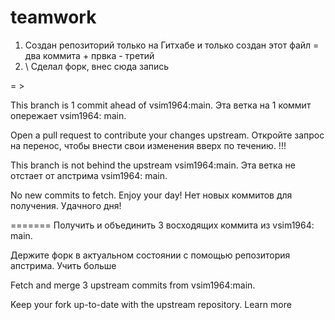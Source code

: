 # teamwork
1. Создан репозиторий только на Гитхабе и только создан этот файл = два коммита + првка - третий
2. \ Сделал форк, внес сюда запись

= >  

This branch is 1 commit ahead of vsim1964:main. Эта ветка на 1 коммит опережает vsim1964: main.

Open a pull request to contribute your changes upstream. Откройте запрос на перенос, чтобы внести свои изменения вверх по течению. 
!!!


This branch is not behind the upstream vsim1964:main. Эта ветка не отстает от апстрима vsim1964: main.

No new commits to fetch. Enjoy your day! Нет новых коммитов для получения. Удачного дня! 

=======
Получить и объединить 3 восходящих коммита из vsim1964: main.

Держите форк в актуальном состоянии с помощью репозитория апстрима. Учить больше 

Fetch and merge 3 upstream commits from vsim1964:main.

Keep your fork up-to-date with the upstream repository. Learn more
